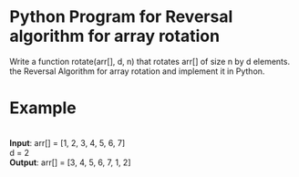 # Python Program for Reversal algorithm for array rotation
Write a function rotate(arr[], d, n) that rotates arr[] of size n by d elements. the Reversal Algorithm for array rotation and implement it in Python.

# Example
<br><b>Input</b>:  arr[] = [1, 2, 3, 4, 5, 6, 7] 
<br>         d = 2 
<br><b>Output</b>: arr[] = [3, 4, 5, 6, 7, 1, 2] 
